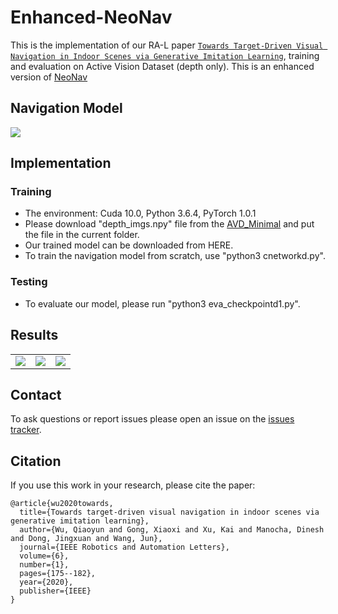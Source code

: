 # Enhanced-NeoNav
This is the implementation of our RA-L paper [`Towards Target-Driven Visual Navigation in Indoor Scenes via Generative Imitation Learning`](https://arxiv.org/abs/2009.14509), training and evaluation on Active Vision Dataset (depth only). This is an enhanced version of [NeoNav](https://arxiv.org/abs/1906.07207)<br>

## Navigation Model
![](https://github.com/wqynew/Enhanced-NeoNav/blob/main/image/navmodel.png)

## Implementation
### Training
* The environment: Cuda 10.0, Python 3.6.4, PyTorch 1.0.1 
* Please download "depth_imgs.npy" file from the [AVD_Minimal](https://drive.google.com/file/d/1SmA-3cGwV12XKdGYdsBEJwxf1MYdE6-y/view?usp=sharing) and put the file in the current folder. 
* Our trained model can be downloaded from HERE.
* To train the navigation model from scratch, use "python3 cnetworkd.py".
    
### Testing
* To evaluate our model, please run "python3 eva_checkpointd1.py".

## Results
<div align="center">
  <table style="width:100%" border="0">
    <tbody>
       <tr>
         <td align="center" colspan=1><img src='https://github.com/wqynew/Enhanced-NeoNav/blob/main/image/lab.gif'></td>
         <td align="center" colspan=1><img src='https://github.com/wqynew/Enhanced-NeoNav/blob/main/image/meet.gif'></td>
         <td align="center" colspan=1><img src='https://github.com/wqynew/Enhanced-NeoNav/blob/main/image/off.gif'></td>
       </tr>
    </tbody>
  </table>
</div>

## Contact
To ask questions or report issues please open an issue on the [issues tracker](https://github.com/wqynew/Enhanced-NeoNav/issues).
## Citation
If you use this work in your research, please cite the paper:
```
@article{wu2020towards,
  title={Towards target-driven visual navigation in indoor scenes via generative imitation learning},
  author={Wu, Qiaoyun and Gong, Xiaoxi and Xu, Kai and Manocha, Dinesh and Dong, Jingxuan and Wang, Jun},
  journal={IEEE Robotics and Automation Letters},
  volume={6},
  number={1},
  pages={175--182},
  year={2020},
  publisher={IEEE}
}
```



